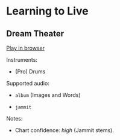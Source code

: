# Learning to Live

## Dream Theater


[Play in browser](http://pages.cs.wisc.edu/~tolly/customs/?title=learning-to-live&artist=dream-theater)

Instruments:

  * (Pro) Drums

Supported audio:

  * `album` (Images and Words)

  * `jammit`

Notes:

  * Chart confidence: *high* (Jammit stems).

